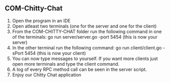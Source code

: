 ## COM-Chitty-Chat
1. Open the program in an IDE
2. Open atleast two terminals (one for the server and one for the client)
3. From the COM-CHITTY-CHAT folder run the following command in one of the terminals: go run server/server.go -port 5454 (this is now your server)
4. In the other terminal run the following command: go run client/client.go -sPort 5454 (this is now your client)
5. You can now type messages to yourself. If you want more clients just open more terminals and type the client command.
6. A log of every RPC method call can be seen in the server script.
7. Enjoy our Chitty Chat application